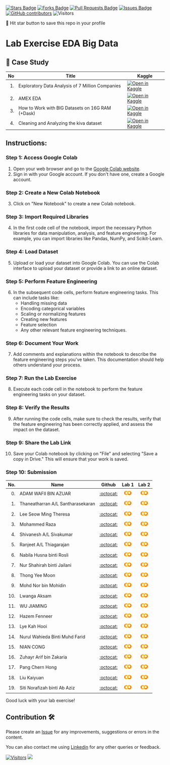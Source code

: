 
<a href="https://github.com/drshahizan/Python_EDA/stargazers"><img src="https://img.shields.io/github/stars/drshahizan/Python_EDA" alt="Stars Badge"/></a>
<a href="https://github.com/drshahizan/Python_EDA/network/members"><img src="https://img.shields.io/github/forks/drshahizan/Python_EDA" alt="Forks Badge"/></a>
<a href="https://github.com/drshahizan/Python_EDA/pulls"><img src="https://img.shields.io/github/issues-pr/drshahizan/Python_EDA" alt="Pull Requests Badge"/></a>
<a href="https://github.com/drshahizan/Python_EDA/issues"><img src="https://img.shields.io/github/issues/drshahizan/Python_EDA" alt="Issues Badge"/></a>
<a href="https://github.com/drshahizan/Python_EDA/graphs/contributors"><img alt="GitHub contributors" src="https://img.shields.io/github/contributors/drshahizan/Python_EDA?color=2b9348"></a>
![Visitors](https://api.visitorbadge.io/api/visitors?path=https%3A%2F%2Fgithub.com%2Fdrshahizan%2FPython_EDA&labelColor=%23d9e3f0&countColor=%23697689&style=flat)

🌟 Hit star button to save this repo in your profile

# Lab Exercise EDA Big Data

## 📖 Case Study
| No | Title   |  Kaggle |
| -----: | -----  | ------ | 
| 1. | Exploratory Data Analysis of 7 Million Companies |  [![Open in Kaggle](https://img.shields.io/static/v1?label=&message=Kaggle&labelColor=grey&color=blue&logo=kaggle)](https://www.kaggle.com/code/zelalemgetahun/eda-of-7-million-company-dataset) |
| 2. | AMEX EDA |  [![Open in Kaggle](https://img.shields.io/static/v1?label=&message=Kaggle&labelColor=grey&color=blue&logo=kaggle)](https://www.kaggle.com/code/ambrosm/amex-eda-which-makes-sense/notebook) |
| 3. | How to Work with BIG Datasets on 16G RAM (+Dask) |  [![Open in Kaggle](https://img.shields.io/static/v1?label=&message=Kaggle&labelColor=grey&color=blue&logo=kaggle)](https://www.kaggle.com/code/yuliagm/how-to-work-with-big-datasets-on-16g-ram-dask) |
| 4. | Cleaning and Analyzing the kiva dataset |  [![Open in Kaggle](https://img.shields.io/static/v1?label=&message=Kaggle&labelColor=grey&color=blue&logo=kaggle)](https://www.kaggle.com/code/omaymaali/cleaning-data-eda/notebook) |

## Instructions:

### Step 1: Access Google Colab

1. Open your web browser and go to the [Google Colab website](https://colab.research.google.com/).
2. Sign in with your Google account. If you don't have one, create a Google account.

### Step 2: Create a New Colab Notebook

3. Click on "New Notebook" to create a new Colab notebook.

### Step 3: Import Required Libraries

4. In the first code cell of the notebook, import the necessary Python libraries for data manipulation, analysis, and feature engineering. For example, you can import libraries like Pandas, NumPy, and Scikit-Learn.

### Step 4: Load Dataset

5. Upload or load your dataset into Google Colab. You can use the Colab interface to upload your dataset or provide a link to an online dataset.

### Step 5: Perform Feature Engineering

6. In the subsequent code cells, perform feature engineering tasks. This can include tasks like:
   - Handling missing data
   - Encoding categorical variables
   - Scaling or normalizing features
   - Creating new features
   - Feature selection
   - Any other relevant feature engineering techniques.

### Step 6: Document Your Work

7. Add comments and explanations within the notebook to describe the feature engineering steps you've taken. This documentation should help others understand your process.

### Step 7: Run the Lab Exercise

8. Execute each code cell in the notebook to perform the feature engineering tasks on your dataset.

### Step 8: Verify the Results

9. After running the code cells, make sure to check the results, verify that the feature engineering has been correctly applied, and assess the impact on the dataset.

### Step 9: Share the Lab Link

10. Save your Colab notebook by clicking on "File" and selecting "Save a copy in Drive." This will ensure that your work is saved.

### Step 10: Submission

| No.  | Name | Github |Lab 1 | Lab 2 |
| ---: | ----------------------------------------- | :----------------------: | :----------------------: | :----------------------: | 
| 0.   | ADAM WAFII BIN AZUAR                      |  [:octocat:](https://github.com/Jokeryde) |<a href=""><img src="../../../images/colab.png" width="24px" height="24px"></a> | <a href=""><img src="../../../images/colab.png" width="24px" height="24px"></a> | 
| 1.   | Thaneatharran A/L Santharasekaran         |  [:octocat:](https://github.com/Thaneatharran) |<a href="https://github.com/Thaneatharran/Thaneatharran/blob/main/Task/Lab%20Work/Lab_2A_Big_Data_EDA.ipynb"><img src="../../../images/colab.png" width="24px" height="24px"></a> | <a href="https://github.com/Thaneatharran/Thaneatharran/blob/main/Task/Lab%20Work/Lab_2B_Big_Data_EDA.ipynb"><img src="../../../images/colab.png" width="24px" height="24px"></a> | 
| 2.   | Lee Seow Ming Theresa         |  [:octocat:](https://github.com/Theresa20191/Theresa) |<a href="https://github.com/Theresa20191/Theresa/blob/af17e21812867c8dde7a08cfe9e447266e9d0062/UTM/Lab%20Exercise/Lab_2A_Big_Data_EDA_Theresa.ipynb"><img src="../../../images/colab.png" width="24px" height="24px"></a> | <a href="https://github.com/Theresa20191/Theresa/blob/af17e21812867c8dde7a08cfe9e447266e9d0062/UTM/Lab%20Exercise/Lab_2B_Big_Data_EDA_Theresa.ipynb"><img src="../../../images/colab.png" width="24px" height="24px"></a> | 
| 3.   | Mohammed Raza                      |  [:octocat:](https://github.com/DSRaza403) |<a href="https://github.com/DSRaza403/LAB-Tasks/tree/main/Lab%202"><img src="../../../images/colab.png" width="24px" height="24px"></a> | <a href="https://github.com/DSRaza403/LAB-Tasks/tree/main/Lab%202"><img src="../../../images/colab.png" width="24px" height="24px"></a> | 
| 4.   | Shivanesh A/L Sivakumar        |  [:octocat:](https://github.com/shivanesh31) |<a href="https://github.com/shivanesh31/Shivanesh/blob/025829487048c6f5f0ff9e98761b73462789f093/my_labs/BigData_EDA_7m_dataset.ipynb"><img src="../../../images/colab.png" width="24px" height="24px"></a> | <a href="https://github.com/shivanesh31/Shivanesh/blob/025829487048c6f5f0ff9e98761b73462789f093/my_labs/cleaning_data_eda.ipynb"><img src="../../../images/colab.png" width="24px" height="24px"></a> |
| 5.   | Ranjeet A/L Thiagarajan        |  [:octocat:](https://github.com/RanjeetThiaga) |<a href="https://github.com/RanjeetThiaga/RanjeetThiaga/blob/main/Assignment/Ranjeet_Lab2_Big_Data_EDA.ipynb"><img src="../../../images/colab.png" width="24px" height="24px"></a> | <a href="https://github.com/RanjeetThiaga/RanjeetThiaga/blob/main/Assignment/Ranjeet_Lab2a_Big_data_EDA.ipynb"><img src="../../../images/colab.png" width="24px" height="24px"></a> |
| 6.   | Nabila Husna binti Rosli        |  [:octocat:](https://github.com/rnabilahusna) |<a href="https://github.com/rnabilahusna/rnabilahusna/blob/main/BDM_assessment/EDA_Big_Data_Lab/EDA_Big_Data_Lab_2%28a%29_NabilaHusna.ipynb"><img src="../../../images/colab.png" width="24px" height="24px"></a> | <a href="https://github.com/rnabilahusna/rnabilahusna/blob/main/BDM_assessment/EDA_Big_Data_Lab/EDA_Big_Data_Lab_2%28b%29_NabilaHusna.ipynb"><img src="../../../images/colab.png" width="24px" height="24px"></a> |
| 7.   | Nur Shahirah binti Jailani        |  [:octocat:](https://github.com/Shahirah00) |<a href="https://github.com/Shahirah00/Shahirah00/blob/main/Lab/Lab2A_kivadataset.ipynb"><img src="../../../images/colab.png" width="24px" height="24px"></a> | <a href="https://github.com/Shahirah00/Shahirah00/blob/main/Lab/Lab2B_7%2B_million_company.ipynb"><img src="../../../images/colab.png" width="24px" height="24px"></a> |
| 8.   | Thong Yee Moon       |  [:octocat:](https://github.com/yeemoonthong) |<a href="https://github.com/yeemoonthong/yeemoon/blob/e6a8ca282a30965f493377e9d597f6b799cef9e4/BDM_submission/Lab2a_EDA_of_7_million_company_dataset.ipynb"><img src="../../../images/colab.png" width="24px" height="24px"></a> | <a href="https://github.com/yeemoonthong/yeemoon/blob/0066227eb6d5c8eb1e3b73ab3639d4e9b65d62e5/BDM_submission/Lab2b_Cleaning_data_eda.ipynb"><img src="../../../images/colab.png" width="24px" height="24px"></a> |
| 9.   | Mohd Nor bin Mohidin        |  [:octocat:](https://github.com/mohd-nor) |<a href="https://github.com/mohd-nor/mohd-nor/blob/5760c3f91a2b9eef18ae98ccc4dba42a7a1d6ff9/BDM%20Assignment/Lab%20Exercise/Lab_2_EDA_of_7_million_company_dataset.ipynb"><img src="../../../images/colab.png" width="24px" height="24px"></a> | <a href="https://github.com/mohd-nor/mohd-nor/blob/5760c3f91a2b9eef18ae98ccc4dba42a7a1d6ff9/BDM%20Assignment/Lab%20Exercise/Lab_2_EDA_cleaning_and_analyzing_KIVA_dataset.ipynb"><img src="../../../images/colab.png" width="24px" height="24px"></a> |
| 10.   | Lwanga Aksam        |  [:octocat:](https://github.com/aksamlwanga) |<a href="https://github.com/aksamlwanga/BDM/blob/main/EDA_Big_Data_Lab/EDA_Big_Data_Lab_2(a)_Lwanga_Aksam.ipynb"><img src="../../../images/colab.png" width="24px" height="24px"></a> | <a href="https://github.com/aksamlwanga/BDM/blob/main/EDA_Big_Data_Lab/EDA_Big_Data_Lab_2(b)_Lwanga_Aksam.ipynb"><img src="../../../images/colab.png" width="24px" height="24px"></a> |
| 11.   | WU JIAMING        |  [:octocat:](https://github.com/BUMBLEBEEWU) |<a href="https://github.com/BUMBLEBEEWU/BDMassignment/blob/main/eda_of_7_million_company_dataset.ipynb"><img src="../../../images/colab.png" width="24px" height="24px"></a> | <a href="https://github.com/BUMBLEBEEWU/BDMassignment/blob/main/cleaning_data_eda_f218c5.ipynb"><img src="../../../images/colab.png" width="24px" height="24px"></a> |
| 12.   | Hazem Fenneer       |  [:octocat:](https://github.com/HazemFenneer) |<a href="https://github.com/HazemFenneer/BDM/blob/main/Lab%20EDA%20Big%20Data/7%2B_million_company_Lab2A_By_Hazem.ipynb"><img src="../../../images/colab.png" width="24px" height="24px"></a> | <a href="https://github.com/HazemFenneer/BDM/blob/main/Lab%20EDA%20Big%20Data/kivadataset_Lab2B_By_Hazem.ipynb"><img src="../../../images/colab.png" width="24px" height="24px"></a> |
| 13.   | Lye Kah Hooi       |  [:octocat:](https://github.com/LyeKahHooi) |<a href="https://github.com/LyeKahHooi/LyeKahHooi/blob/main/Lab%202%20submission/Lab2a_LyeKahHooi_eda_of_7_million_company_dataset.ipynb"><img src="../../../images/colab.png" width="24px" height="24px"></a> | <a href="https://github.com/LyeKahHooi/LyeKahHooi/blob/main/Lab%202%20submission/Lab%202%20submission/Lab2b_LyeKahHooi_cleaning_data_eda.ipynb"><img src="../../../images/colab.png" width="24px" height="24px"></a> |
| 14.   | Nurul Wahieda Binti Muhd Farid |  [:octocat:](https://github.com/NurulWahieda) |<a href="https://github.com/NurulWahieda/Lab/blob/main/Lab2B_EDA.ipynb"><img src="../../../images/colab.png" width="24px" height="24px"></a> | <a href="https://github.com/NurulWahieda/Lab"><img src="../../../images/colab.png" width="24px" height="24px"></a> |
| 15.   | NIAN CONG       |  [:octocat:](https://github.com/ninclever) |<a href="https://github.com/ninclever/Personal/blob/main/Assignment/Lab_2A_EDA_of_7_million_company_dataset.ipynb"><img src="../../../images/colab.png" width="24px" height="24px"></a> | <a href="https://github.com/ninclever/Personal/blob/main/Assignment/Lab_2B_cleaning_data_eda.ipynb"><img src="../../../images/colab.png" width="24px" height="24px"></a> |
| 16.   | Zuhayr Arif bin Zakaria      |  [:octocat:](https://github.com/zuhayraz) |<a href="https://github.com/zuhayraz/BDM/blob/main/BDM%20Assignment/EDA_Big_Data_Lab_2(a)_ZuhayrArif.ipynb"><img src="../../../images/colab.png" width="24px" height="24px"></a> | <a href="https://github.com/zuhayraz/BDM/blob/main/BDM%20Assignment/EDA_Big_Data_Lab_2(b)_ZuhayrArif.ipynb"><img src="../../../images/colab.png" width="24px" height="24px"></a> |
| 17.   | Pang Chern Hong     |  [:octocat:](https://github.com/PangyourQA) |<a href="https://github.com/PangyourQA/BDM_Assignment_and_Lab/blob/main/Lab/Pang_Chern_Hong_Lab_2a_eda_of_7_million_company_dataset.ipynb"><img src="../../../images/colab.png" width="24px" height="24px"></a> | <a href="https://github.com/PangyourQA/BDM_Assignment_and_Lab/blob/main/Lab/Pang_Chern_Hong_Lab2b_Big_data_EDA.ipynb"><img src="../../../images/colab.png" width="24px" height="24px"></a> |
| 18.   | Liu Kaiyuan      |  [:octocat:](https://github.com/lky970215) |<a href="https://github.com/lky970215/Files/blob/main/lab%20exercise/LE2A_LiuKaiyuan.ipynb"><img src="../../../images/colab.png" width="24px" height="24px"></a> | <a href="https://github.com/lky970215/Files/blob/main/lab%20exercise/LE2B_LiuKaiyuan.ipynb"><img src="../../../images/colab.png" width="24px" height="24px"></a> |
| 19.   | Siti Norafizah binti Ab Aziz      |  [:octocat:](https://github.com/lky970215) |<a href="https://github.com/sitinorafizah/project/blob/e0b6ccee5a24800bcf48dacf5db6a7a2090d2fdd/Lab%20Exercise/Lab_2a_EDA_Big_Data.ipynb"><img src="../../../images/colab.png" width="24px" height="24px"></a> | <a href="https://github.com/sitinorafizah/project/blob/e0b6ccee5a24800bcf48dacf5db6a7a2090d2fdd/Lab%20Exercise/Lab_2b_EDA_Big_Data.ipynb"><img src="../../../images/colab.png" width="24px" height="24px"></a> |

Good luck with your lab exercise!



## Contribution 🛠️
Please create an [Issue](https://github.com/drshahizan/Python_EDA/issues) for any improvements, suggestions or errors in the content.

You can also contact me using [Linkedin](https://www.linkedin.com/in/drshahizan/) for any other queries or feedback.

[![Visitors](https://api.visitorbadge.io/api/visitors?path=https%3A%2F%2Fgithub.com%2Fdrshahizan&labelColor=%23697689&countColor=%23555555&style=plastic)](https://visitorbadge.io/status?path=https%3A%2F%2Fgithub.com%2Fdrshahizan)
![](https://hit.yhype.me/github/profile?user_id=81284918)




